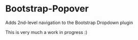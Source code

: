 Bootstrap-Popover
=================

Adds 2nd-level navigation to the Bootstrap Dropdown plugin

This is very much a work in progress :)
